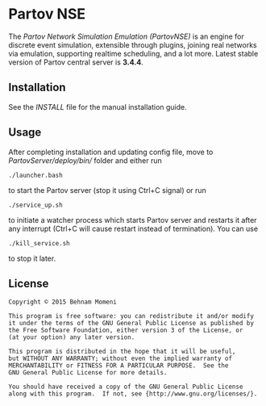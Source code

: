 # Partov NSE

The _Partov Network Simulation Emulation (PartovNSE)_ is an engine for discrete event simulation, extensible through plugins, joining real networks via emulation, supporting realtime scheduling, and a lot more.
Latest stable version of Partov central server is **3.4.4**.

## Installation

See the _INSTALL_ file for the manual installation guide.

## Usage

After completing installation and updating config file,
move to _PartovServer/deploy/bin/_ folder and either run

    ./launcher.bash

to start the Partov server (stop it using Ctrl+C signal) or run

    ./service_up.sh

to initiate a watcher process which starts Partov server and
restarts it after any interrupt (Ctrl+C will cause restart
instead of termination). You can use

    ./kill_service.sh

to stop it later.

## License
    Copyright © 2015 Behnam Momeni

    This program is free software: you can redistribute it and/or modify
    it under the terms of the GNU General Public License as published by
    the Free Software Foundation, either version 3 of the License, or
    (at your option) any later version.

    This program is distributed in the hope that it will be useful,
    but WITHOUT ANY WARRANTY; without even the implied warranty of
    MERCHANTABILITY or FITNESS FOR A PARTICULAR PURPOSE.  See the
    GNU General Public License for more details.

    You should have received a copy of the GNU General Public License
    along with this program.  If not, see {http://www.gnu.org/licenses/}.
